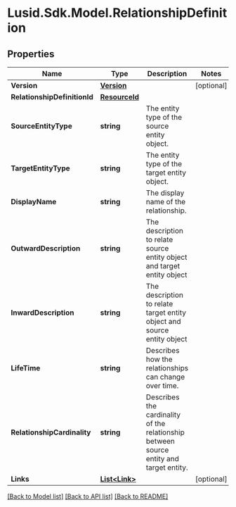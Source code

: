 
# Lusid.Sdk.Model.RelationshipDefinition

## Properties

Name | Type | Description | Notes
------------ | ------------- | ------------- | -------------
**Version** | [**Version**](Version.md) |  | [optional] 
**RelationshipDefinitionId** | [**ResourceId**](ResourceId.md) |  | 
**SourceEntityType** | **string** | The entity type of the source entity object. | 
**TargetEntityType** | **string** | The entity type of the target entity object. | 
**DisplayName** | **string** | The display name of the relationship. | 
**OutwardDescription** | **string** | The description to relate source entity object and target entity object | 
**InwardDescription** | **string** | The description to relate target entity object and source entity object | 
**LifeTime** | **string** | Describes how the relationships can change over time. | 
**RelationshipCardinality** | **string** | Describes the cardinality of the relationship between source entity and target entity. | 
**Links** | [**List&lt;Link&gt;**](Link.md) |  | [optional] 

[[Back to Model list]](../README.md#documentation-for-models)
[[Back to API list]](../README.md#documentation-for-api-endpoints)
[[Back to README]](../README.md)

